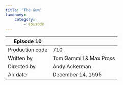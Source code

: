 ```yaml
---
title: 'The Gum'
taxonomy:
    category:
        - episode
---
```


| Episode 10 | |
|-----------------|--------------------------------|
| Production code | 710                            |
| Written by      | Tom Gammill & Max Pross |
| Directed by     | Andy Ackerman                   |
| Air date        | December 14, 1995                   |
